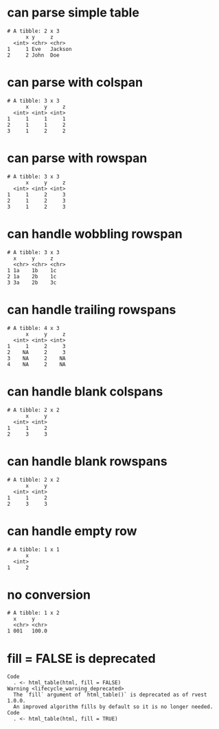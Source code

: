 # can parse simple table

    # A tibble: 2 x 3
          x y     z      
      <int> <chr> <chr>  
    1     1 Eve   Jackson
    2     2 John  Doe    

# can parse with colspan

    # A tibble: 3 x 3
          x     y     z
      <int> <int> <int>
    1     1     1     1
    2     1     1     2
    3     1     2     2

# can parse with rowspan

    # A tibble: 3 x 3
          x     y     z
      <int> <int> <int>
    1     1     2     3
    2     1     2     3
    3     1     2     3

# can handle wobbling rowspan

    # A tibble: 3 x 3
      x     y     z    
      <chr> <chr> <chr>
    1 1a    1b    1c   
    2 1a    2b    1c   
    3 3a    2b    3c   

# can handle trailing rowspans

    # A tibble: 4 x 3
          x     y     z
      <int> <int> <int>
    1     1     2     3
    2    NA     2     3
    3    NA     2    NA
    4    NA     2    NA

# can handle blank colspans

    # A tibble: 2 x 2
          x     y
      <int> <int>
    1     1     2
    2     3     3

# can handle blank rowspans

    # A tibble: 2 x 2
          x     y
      <int> <int>
    1     1     2
    2     3     3

# can handle empty row

    # A tibble: 1 x 1
          x
      <int>
    1     2

# no conversion

    # A tibble: 1 x 2
      x     y    
      <chr> <chr>
    1 001   100.0

# fill = FALSE is deprecated

    Code
      . <- html_table(html, fill = FALSE)
    Warning <lifecycle_warning_deprecated>
      The `fill` argument of `html_table()` is deprecated as of rvest 1.0.0.
      An improved algorithm fills by default so it is no longer needed.
    Code
      . <- html_table(html, fill = TRUE)

